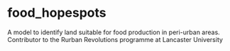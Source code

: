 # food_hopespots
A model to identify land suitable for food production in peri-urban areas. Contributor to the Rurban Revolutions programme at Lancaster University
